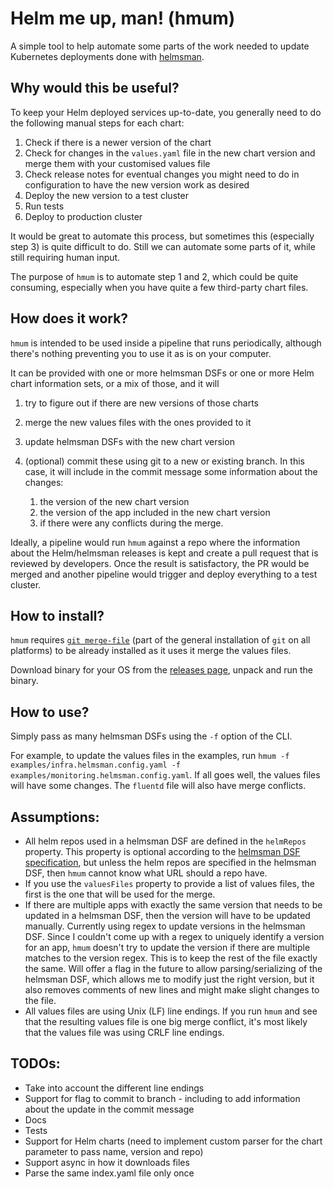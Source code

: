 # Helm me up, man! (hmum)
A simple tool to help automate some parts of the work needed to update Kubernetes deployments done with 
 [helmsman](https://github.com/Praqma/helmsman).

## Why would this be useful?

To keep your Helm deployed services up-to-date, you generally need to do the following manual steps for each chart:

1. Check if there is a newer version of the chart
2. Check for changes in the `values.yaml` file in the new chart version and merge them with your customised values file
3. Check release notes for eventual changes you might need to do in configuration to have the new version work as desired 
4. Deploy the new version to a test cluster 
5. Run tests
6. Deploy to production cluster

It would be great to automate this process, but sometimes this (especially step 3) is quite difficult to do. 
Still we can automate some parts of it, while still requiring human input.

The purpose of `hmum` is to automate step 1 and 2, which could be quite consuming, especially when you have quite a few third-party chart files.

## How does it work?

`hmum` is intended to be used inside a pipeline that runs periodically, although there's nothing preventing you to use it as is on your computer. 

It can be provided with one or more helmsman DSFs or one or more Helm chart information sets, or a mix of those, and it will 
1. try to figure out if there are new versions of those charts
2. merge the new values files with the ones provided to it
3. update helmsman DSFs with the new chart version
4. (optional) commit these using git to a new or existing branch. In this case, it will include in the commit message some information about the changes:
    
    1. the version of the new chart version
    2. the version of the app included in the new chart version
    3. if there were any conflicts during the merge.  
    
Ideally, a pipeline would run `hmum` against a repo where the information about the Helm/helmsman releases is kept and create a pull request that is reviewed by developers. Once the result is satisfactory, the PR would be merged and another pipeline would trigger and deploy everything to a test cluster. 

## How to install?

`hmum` requires [`git merge-file`](https://git-scm.com/docs/git-merge-file) (part of the general installation of `git` on all platforms) to be already installed as it uses it merge the values files.

Download binary for your OS from the [releases page](https://github.com/alexchiri/helm-me-up-man/releases), unpack and run the binary. 

## How to use?
Simply pass as many helmsman DSFs using the `-f` option of the CLI.

For example, to update the values files in the examples, run `hmum -f examples/infra.helmsman.config.yaml -f examples/monitoring.helmsman.config.yaml`. If all goes well, the values files will have some changes. The `fluentd` file will also have merge conflicts. 

## Assumptions:
* All helm repos used in a helmsman DSF are defined in the `helmRepos` property. This property is optional according to the [helmsman DSF specification](https://github.com/Praqma/helmsman/blob/master/docs/desired_state_specification.md#helm-repos), but unless the helm repos are specified in the helmsman DSF, then `hmum` cannot know what URL should a repo have.
* If you use the `valuesFiles` property to provide a list of values files, the first is the one that will be used for the merge.
* If there are multiple apps with exactly the same version that needs to be updated in a helmsman DSF, then the version will have to be updated manually. Currently using regex to update versions in the helmsman DSF. Since I couldn't come up with a regex to uniquely identify a version for an app, `hmum` doesn't try to update the version if there are multiple matches to the version regex. This is to keep the rest of the file exactly the same. Will offer a flag in the future to allow parsing/serializing of the helmsman DSF, which allows me to modify just the right version, but it also removes comments of new lines and might make slight changes to the file.
* All values files are using Unix (LF) line endings. If you run `hmum` and see that the resulting values file is one big merge conflict, it's most likely that the values file was using CRLF line endings.

## TODOs:

* Take into account the different line endings
* Support for flag to commit to branch - including to add information about the update in the commit message
* Docs
* Tests
* Support for Helm charts (need to implement custom parser for the chart parameter to pass name, version and repo)
* Support async in how it downloads files
* Parse the same index.yaml file only once